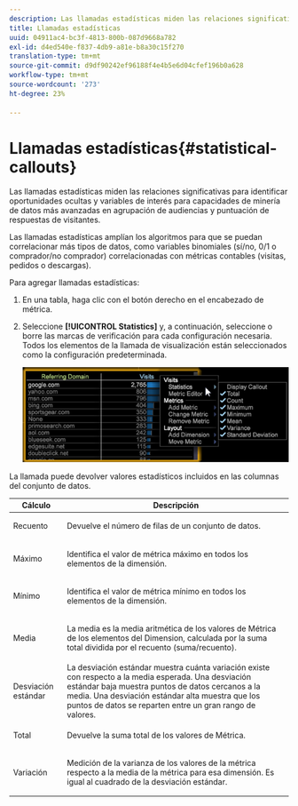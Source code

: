 ```yaml
---
description: Las llamadas estadísticas miden las relaciones significativas para identificar oportunidades ocultas y variables de interés para capacidades de minería de datos más avanzadas en agrupación de audiencias y puntuación de respuestas de visitantes.
title: Llamadas estadísticas
uuid: 04911ac4-bc3f-4813-800b-087d9668a782
exl-id: d4ed540e-f837-4db9-a81e-b8a30c15f270
translation-type: tm+mt
source-git-commit: d9df90242ef96188f4e4b5e6d04cfef196b0a628
workflow-type: tm+mt
source-wordcount: '273'
ht-degree: 23%

---
```


# Llamadas estadísticas{#statistical-callouts}

Las llamadas estadísticas miden las relaciones significativas para identificar oportunidades ocultas y variables de interés para capacidades de minería de datos más avanzadas en agrupación de audiencias y puntuación de respuestas de visitantes.

Las llamadas estadísticas amplían los algoritmos para que se puedan correlacionar más tipos de datos, como variables binomiales (sí/no, 0/1 o comprador/no comprador) correlacionadas con métricas contables (visitas, pedidos o descargas).

Para agregar llamadas estadísticas:

1. En una tabla, haga clic con el botón derecho en el encabezado de métrica.
1. Seleccione **[!UICONTROL Statistics]** y, a continuación, seleccione o borre las marcas de verificación para cada configuración necesaria. Todos los elementos de la llamada de visualización están seleccionados como la configuración predeterminada.

   ![](assets/statistical_callouts.png)

La llamada puede devolver valores estadísticos incluidos en las columnas del conjunto de datos.

<table id="table_B2A4F9D5938D4756A81ACF6F4D77E63D">
 <thead>
  <tr>
   <th colname="col1" class="entry"> Cálculo </th>
   <th colname="col2" class="entry"> Descripción </th>
  </tr>
 </thead>
 <tbody>
  <tr>
   <td colname="col1"> Recuento </td>
   <td colname="col2"><p>Devuelve el número de filas de un conjunto de datos. </p></td>
  </tr>
  <tr>
   <td colname="col1"> Máximo </td>
   <td colname="col2"><p> Identifica el valor de métrica máximo en todos los elementos de la dimensión. </p></td>
  </tr>
  <tr>
   <td colname="col1"> Mínimo </td>
   <td colname="col2"><p> Identifica el valor de métrica mínimo en todos los elementos de la dimensión. </p></td>
  </tr>
  <tr>
   <td colname="col1"> Media </td>
   <td colname="col2"><p> La media es la media aritmética de los valores de Métrica de los elementos del Dimension, calculada por la suma total dividida por el recuento (suma/recuento). </p></td>
  </tr>
  <tr>
   <td colname="col1"> Desviación estándar </td>
   <td colname="col2"> La desviación estándar muestra cuánta variación existe con respecto a la media esperada. Una desviación estándar baja muestra puntos de datos cercanos a la media. Una desviación estándar alta muestra que los puntos de datos se reparten entre un gran rango de valores. </td>
  </tr>
  <tr>
   <td colname="col1"> Total </td>
   <td colname="col2"><p> Devuelve la suma total de los valores de Métrica. </p></td>
  </tr>
  <tr>
   <td colname="col1"> Variación </td>
   <td colname="col2"><p> Medición de la varianza de los valores de la métrica respecto a la media de la métrica para esa dimensión. Es igual al cuadrado de la desviación estándar. </p></td>
  </tr>
 </tbody>
</table>
